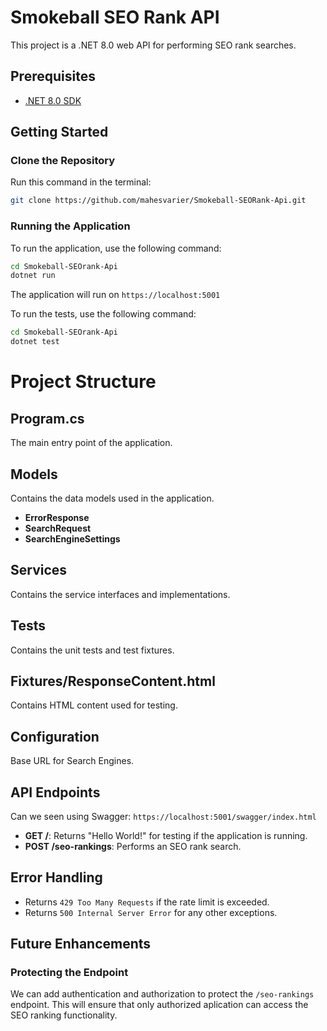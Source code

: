 # Smokeball SEO Rank API

This project is a .NET 8.0 web API for performing SEO rank searches.

## Prerequisites

- [.NET 8.0 SDK](https://dotnet.microsoft.com/download/dotnet/8.0)

## Getting Started

### Clone the Repository
Run this command in the terminal:
```sh
git clone https://github.com/mahesvarier/Smokeball-SEORank-Api.git
```

### Running the Application
To run the application, use the following command:
```sh
cd Smokeball-SEOrank-Api
dotnet run
```

The application will run on ```https://localhost:5001```

To run the tests, use the following command:
```sh
cd Smokeball-SEOrank-Api
dotnet test
```

# Project Structure
## Program.cs
The main entry point of the application.

## Models
Contains the data models used in the application.
- **ErrorResponse**
- **SearchRequest**
- **SearchEngineSettings**

## Services
Contains the service interfaces and implementations.

## Tests
Contains the unit tests and test fixtures.

## Fixtures/ResponseContent.html
Contains HTML content used for testing.

## Configuration
Base URL for Search Engines.

## API Endpoints
Can we seen using Swagger: ```https://localhost:5001/swagger/index.html```
- **GET /**: Returns "Hello World!" for testing if the application is running.
- **POST /seo-rankings**: Performs an SEO rank search.

## Error Handling
- Returns `429 Too Many Requests` if the rate limit is exceeded.
- Returns `500 Internal Server Error` for any other exceptions.

## Future Enhancements

### Protecting the Endpoint
We can add authentication and authorization to protect the `/seo-rankings` endpoint. 
This will ensure that only authorized aplication can access the SEO ranking functionality.